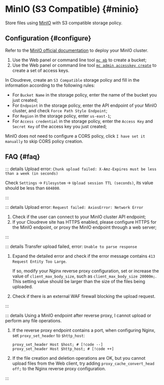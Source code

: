 # MinIO (S3 Compatible) {#minio}

Store files using [MinIO](https://min.io/) with S3 compatible storage policy.

## Configuration {#configure}

Refer to the [MinIO official documentation](https://min.io/docs/minio/kubernetes/upstream/) to deploy your MinIO cluster.

1. Use the Web panel or command line tool [`mc mb`](https://min.io/docs/minio/linux/reference/minio-mc/mc-mb.html) to create a bucket;
2. Use the Web panel or command line tool [`mc admin accesskey create`](https://min.io/docs/minio/linux/reference/minio-mc-admin/mc-admin-accesskey-create.html) to create a set of access keys.

In Cloudreve, create an `S3 Compatible` storage policy and fill in the information according to the following rules:

- For `Bucket Name` in the storage policy, enter the name of the bucket you just created;
- For `Endpoint` in the storage policy, enter the API endpoint of your MinIO cluster, and check `Force Path Style Endpoint`;
- For `Region` in the storage policy, enter `us-east-1`;
- For `Access credential` in the storage policy, enter the `Access Key` and `Secret Key` of the access key you just created;

MinIO does not need to configure a CORS policy, click `I have set it manually` to skip CORS policy creation.

## FAQ {#faq}

::: details Upload error: `Chunk upload failed: X-Amz-Expires must be less than a week (in seconds)`

Check `Settings` -> `Filesystem` -> `Upload session TTL (seconds)`, its value should be less than `604800`.

:::

::: details Upload error: `Request failed: AxiosError: Network Error`

1. Check if the user can connect to your MinIO cluster API endpoint;
2. If your Cloudreve site has HTTPS enabled, please configure HTTPS for the MinIO endpoint, or proxy the MinIO endpoint through a web server;

:::

::: details Transfer upload failed, error: `Unable to parse response`

1. Expand the detailed error and check if the error message contains `413 Request Entity Too Large`.

   If so, modify your Nginx reverse proxy configuration, set or increase the value of `client_max_body_size`, such as `client_max_body_size 20000m;`. This setting value should be larger than the size of the files being uploaded.

2. Check if there is an external WAF firewall blocking the upload request.

:::

::: details Using a MinIO endpoint after reverse proxy, I cannot upload or perform any file operations.

1. If the reverse proxy endpoint contains a port, when configuring Nginx, set `proxy_set_header` to `$http_host`:

   ```nginx
   proxy_set_header Host $host; # [!code --]
   proxy_set_header Host $http_host; # [!code ++]
   ```

2. If the file creation and deletion operations are OK, but you cannot upload files from the Web client, try adding `proxy_cache_convert_head off;` to the Nginx reverse proxy configuration.

:::
